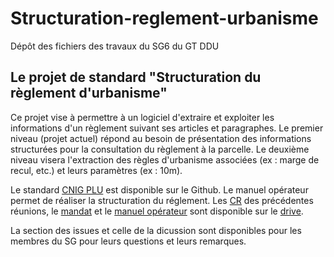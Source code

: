# Structuration-reglement-urbanisme
Dépôt des fichiers des  travaux du SG6 du GT DDU

## **Le projet de standard "Structuration du règlement d'urbanisme"**
Ce projet vise à permettre à un logiciel d'extraire et exploiter les informations d'un règlement suivant ses articles et paragraphes. Le premier niveau (projet actuel) répond au besoin de présentation des informations structurées pour la consultation du règlement à la parcelle. Le deuxième niveau visera l'extraction des règles d'urbanisme associées (ex : marge de recul, etc.) et leurs paramètres (ex : 10m).

Le standard [CNIG PLU](https://github.com/cnigfr/structuration-reglement-urbanisme/blob/master/standard/210712_standard_ReglePLU_projet_final_AVEC%20idee%20de%20modification%20pour%20un%203%C3%A8me%20niveau%20sur%20les%20PRESCRIPTIONs.odt) est disponible sur le Github. Le manuel opérateur permet de réaliser la structuration du réglement. Les [CR](https://drive.google.com/drive/folders/1ByGnnNvx73jlKic-Hqd86HiICzdMDDI8) des précédentes réunions, le [mandat](https://drive.google.com/drive/folders/10djtHulZaWpaszGtQAUPltCG6n6r8cHS) et le [manuel opérateur](https://drive.google.com/drive/folders/1qxqpNdlP7MY7vAFaXkuCZ9URzyJ1Spc0) sont disponible sur le [drive](https://drive.google.com/drive/folders/1kdwaL4_TPqR5ZKf1qADUVyL9Eim5Ysgo).

La section des issues et celle de la dicussion sont disponibles pour les membres du SG pour leurs questions et leurs remarques.
